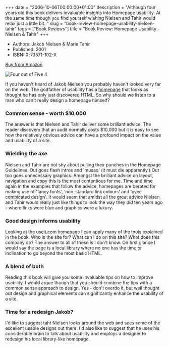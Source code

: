 +++
date = "2006-10-06T00:00:00+01:00"
description = "Although four years old this book delivers invaluable insights into Homepage usability. At the same time though you find yourself wishing Nielsen and Tahir would relax just a little bit. "
slug = "book-review-homepage-usability-nielsen-tahir"
tags = ["Book Reviews"]
title = "Book Review: Homepage Usability - Nielsen & Tahir"
+++

- Authors: Jakob Nielsen & Marie Tahir
- Published: 2001
- ISBN: 0-73571-102-X

[Buy from Amazon](http://www.amazon.co.uk/exec/obidos/ASIN/073571102X/useit-21/)

![Four out of Five](/images/books/four_stars.gif "Four out of Five")
<span class="rating">4</span>

If you haven't heard of Jakob Nielsen you probably haven't looked very far on
the web. The godfather of usability has a [homepage](http://www.useit.com/) that
looks as thought he has only just discovered HTML. So why should we listen to a
man who can't really design a homepage himself?

### Common sense - worth $10,000

The answer is that Nielsen and Tahir deliver some brilliant advice. The reader
discovers that an audit normally costs $10,000 but it is easy to see how the
relatively obvious advice can have a profound impact on the value and usability
of a site.

### Wielding the axe

Nielsen and Tahir are not shy about pulling their punches in the Homepage
Guidelines. Out goes flash intros and 'musaq' (it must die apparently.) Out too
goes unnecessary graphics. Amongst the brilliant advice on layout, navigation
and copy this is the most contentious for me. Time and time again in the
examples that follow the advice, homepages are berated for making use of 'fancy
fonts', 'non-standard link colours' and 'over-compicated design'. It would seem
that amidst all the great advice Nielsen and Tahir would really just like things
to look the way they did ten years ago - where links were blue and graphics were
a luxury.

### Good design informs usability

Looking at the [useit.com](http://www.useit.com) homepage I can apply many of
the tools explained in the book. Who is the site for? What can I do on this
site? What does this company do? The answer to all of these is I don't know. On
first glance I would say the page is a local library where no one has the time
or inclination to go beyond the most basic HTML.

### A blend of both

Reading this book will give you some invaluable tips on how to improve
usability. I would argue though that you should combine the tips with a common
sense approach to design. Yes - don't overdo it, but well thought out design and
graphical elements can significantly enhance the usability of a site.

### Time for a redesign Jakob?

I'd like to suggest taht Nielsen looks around the web and sees some of the
excellent usable designs out there. I'd also like to suggest that he uses his
considerable brain to talk about usability and employs a designer to redesign
his local library-like homepage.
